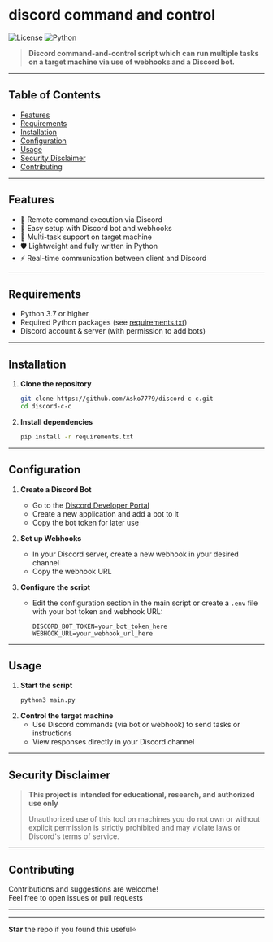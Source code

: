 # discord command and control

[![License](https://img.shields.io/github/license/Asko7779/discord-c-c)](LICENSE)
[![Python](https://img.shields.io/badge/python-3.7%2B-blue.svg)](https://www.python.org/)

> **Discord command-and-control script which can run multiple tasks on a target machine via use of webhooks and a Discord bot.**

---

## Table of Contents

- [Features](#features)
- [Requirements](#requirements)
- [Installation](#installation)
- [Configuration](#configuration)
- [Usage](#usage)
- [Security Disclaimer](#security-disclaimer)
- [Contributing](#contributing)

---

## Features

- 📡 Remote command execution via Discord
- 🤖 Easy setup with Discord bot and webhooks
- 📝 Multi-task support on target machine
- 🛡️ Lightweight and fully written in Python
- ⚡ Real-time communication between client and Discord

---

## Requirements

- Python 3.7 or higher
- Required Python packages (see [requirements.txt](requirements.txt))
- Discord account & server (with permission to add bots)

---

## Installation

1. **Clone the repository**
    ```sh
    git clone https://github.com/Asko7779/discord-c-c.git
    cd discord-c-c
    ```

2. **Install dependencies**
    ```sh
    pip install -r requirements.txt
    ```

---

## Configuration

1. **Create a Discord Bot**
    - Go to the [Discord Developer Portal](https://discord.com/developers/applications)
    - Create a new application and add a bot to it
    - Copy the bot token for later use

2. **Set up Webhooks**
    - In your Discord server, create a new webhook in your desired channel
    - Copy the webhook URL

3. **Configure the script**
    - Edit the configuration section in the main script or create a `.env` file with your bot token and webhook URL:
      ```
      DISCORD_BOT_TOKEN=your_bot_token_here
      WEBHOOK_URL=your_webhook_url_here
      ```

---

## Usage

1. **Start the script**
    ```sh
    python3 main.py
    ```
2. **Control the target machine**
    - Use Discord commands (via bot or webhook) to send tasks or instructions
    - View responses directly in your Discord channel

---

## Security Disclaimer

> **This project is intended for educational, research, and authorized use only**
> 
> Unauthorized use of this tool on machines you do not own or without explicit permission is strictly prohibited and may violate laws or Discord's terms of service.

---

## Contributing

Contributions and suggestions are welcome!  
Feel free to open issues or pull requests

---

---

**Star** the repo if you found this useful⭐
